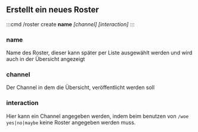 ## Erstellt ein neues Roster
:::cmd
/roster create **name** _\[channel\]_ _\[interaction\]_
:::

### name
Name des Roster, dieser kann später per Liste ausgewählt werden und wird auch in der Übersicht angezeigt

### channel
Der Channel in dem die Übersicht, veröffentlicht werden soll

### interaction
Hier kann ein Channel angegeben werden, indem beim benutzen von `/woe yes|no|maybe` keine Roster angegeben werden muss.
